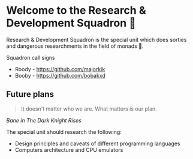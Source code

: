 # Welcome to the Research & Development Squadron :rocket:

Research & Development Squadron is the special unit which does sorties and dangerous researchments in the field of monads :rofl:. 

Squadron call signs

* Roody - https://github.com/majorkik
* Booby - https://github.com/bobakxd

## Future plans

> It doesn't matter who we are. What matters is our plan.

*Bane in The Dark Knight Rises*

The special unit should research the following:

* Design principles and caveats of different programming languages
* Computers architecture and CPU emulators
